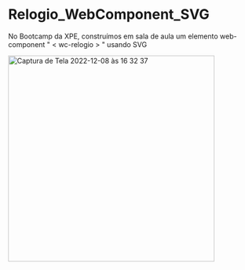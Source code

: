 <h1> Relogio_WebComponent_SVG </h1>

<p> No Bootcamp da XPE, construímos em sala de aula um elemento web-component " < wc-relogio > " usando SVG </p> 


<img width="420" alt="Captura de Tela 2022-12-08 às 16 32 37" src="https://user-images.githubusercontent.com/112344339/206550807-529f006e-318d-4601-a391-14974b02ea33.png">
